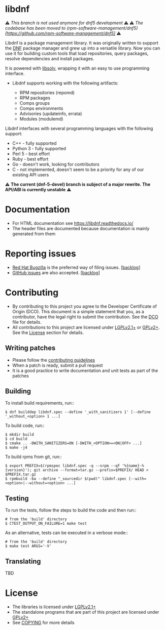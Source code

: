 libdnf
======

:warning: *This branch is not used anymore for dnf5 development* :warning:
:warning: *The codebase has been moved to (rpm-software-management/dnf5)[https://github.com/rpm-software-management/dnf5]* :warning:

Libdnf is a package management library.
It was originally written to support the [DNF](https://github.com/rpm-software-management/dnf/)
package manager and grew up into a versatile library.
Now you can use it for building custom tools that load repositories,
query packages, resolve dependencies and install packages.

It is powered with [libsolv](https://github.com/openSUSE/libsolv/), wrapping it with an easy to use programming interface.

* Libdnf supports working with the following artifacts:

  * RPM repositories (repomd)
  * RPM packages
  * Comps groups
  * Comps environments
  * Advisories (updateinfo, errata)
  * Modules (modulemd)

Libdnf interfaces with several programming languages with the following support:

 * C++ - fully supported
 * Python 3 - fully supported
 * Perl 5 - best effort
 * Ruby - best effort
 * Go - doesn't work, looking for contributors
 * C - not implemented, doesn't seem to be a priority for any of our existing API users


:warning: **The current (dnf-5-devel) branch is subject of a major rewrite. The API/ABI is currently unstable** :warning:


Documentation
=============

* For HTML documentation see https://libdnf.readthedocs.io/
* The header files are documented because documentation is mainly generated from them


Reporting issues
================

* [Red Hat Bugzilla](https://bugzilla.redhat.com/enter_bug.cgi?product=Fedora&component=libdnf) is the preferred way of filing issues. [[backlog](https://bugzilla.redhat.com/buglist.cgi?bug_status=__open__&product=Fedora&component=libdnf)]
* [GitHub issues](https://github.com/rpm-software-management/libdnf/issues/new) are also accepted. [[backlog](https://github.com/rpm-software-management/libdnf/issues)]


Contributing
============

* By contributing to this project you agree to the Developer Certificate of Origin (DCO).
  This document is a simple statement that you, as a contributor,
  have the legal right to submit the contribution. See the [DCO](DCO) file for details.
* All contributions to this project are licensed under [LGPLv2.1+](lgpl-2.1.txt) or [GPLv2+](gpl-2.0.txt).
  See the [License](#license) section for details.


Writing patches
---------------

* Please follow the [contributing guidelines](https://libdnf.readthedocs.io/en/dnf-5-devel/contributing/index.html)
* When a patch is ready, submit a pull request
* It is a good practice to write documentation and unit tests as part of the patches


Building
--------
To install build requirements, run::

    $ dnf builddep libdnf.spec --define '_with_sanitizers 1' [--define '_without_<option> 1 ...]

To build code, run::

    $ mkdir build
    $ cd build
    $ cmake .. -DWITH_SANITIZERS=ON [-DWITH_<OPTION>=<ON|OFF> ...]
    $ make -j4

To build rpms from git, run::

    $ export PREFIX=$(rpmspec libdnf.spec -q --srpm --qf '%{name}-%{version}'); git archive --format=tar.gz --prefix=$PREFIX/ HEAD > $PREFIX.tar.gz
    $ rpmbuild -ba --define "_sourcedir $(pwd)" libdnf.spec [--with=<option>|--without=<option> ...]


Testing
-------
To run the tests, follow the steps to build the code and then run::

    # from the 'build' directory
    $ CTEST_OUTPUT_ON_FAILURE=1 make test

As an alternative, tests can be executed in a verbose mode::

    # from the 'build' directory
    $ make test ARGS='-V'


Translating
-----------
TBD


License
=======

* The libraries is licensed under [LGPLv2.1+](lgpl-2.1.txt)
* The standalone programs that are part of this project are licensed under [GPLv2+](gpl-2.0.txt)
* See [COPYING](COPYING.md) for more details
